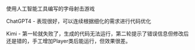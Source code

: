 使用人工智能工具编写的字母射击游戏

ChatGPT4 - 表现很好，可以连续根据细化的需求进行代码优化

Kimi - 第一轮就失败了，生成的代码无法运行，第二轮提示了错误信息但修改后还是错的，手工增加Player类后能运行，但效果很差。